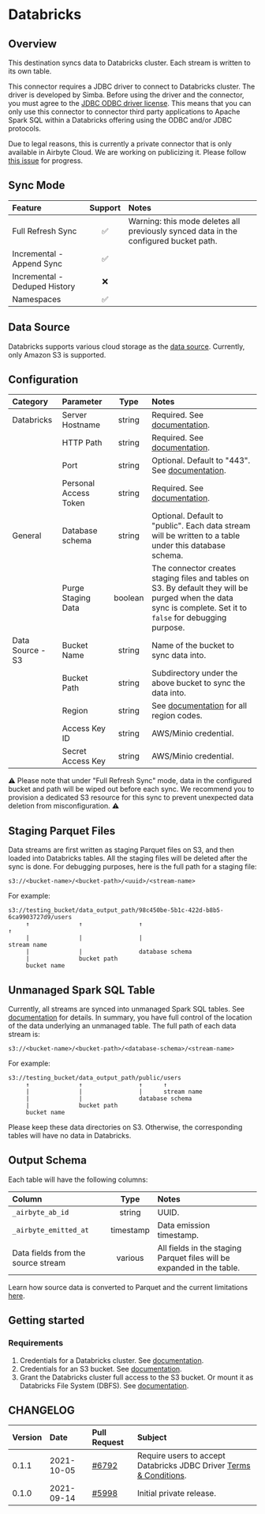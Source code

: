 # Databricks

## Overview

This destination syncs data to Databricks cluster. Each stream is written to its own table.

This connector requires a JDBC driver to connect to Databricks cluster. The driver is developed by Simba. Before using the driver and the connector, you must agree to the [JDBC ODBC driver license](https://databricks.com/jdbc-odbc-driver-license). This means that you can only use this connector to connector third party applications to Apache Spark SQL within a Databricks offering using the ODBC and/or JDBC protocols.

Due to legal reasons, this is currently a private connector that is only available in Airbyte Cloud. We are working on publicizing it. Please follow [this issue](https://github.com/airbytehq/airbyte/issues/6043) for progress.

## Sync Mode

| Feature | Support | Notes |
| :--- | :---: | :--- |
| Full Refresh Sync | ✅ | Warning: this mode deletes all previously synced data in the configured bucket path. |
| Incremental - Append Sync | ✅ | |
| Incremental - Deduped History | ❌ | |
| Namespaces | ✅ | |

## Data Source
Databricks supports various cloud storage as the [data source](https://docs.databricks.com/data/data-sources/index.html). Currently, only Amazon S3 is supported.

## Configuration

| Category | Parameter | Type | Notes |
| :--- | :--- | :---: | :--- |
| Databricks | Server Hostname | string | Required. See [documentation](https://docs.databricks.com/integrations/bi/jdbc-odbc-bi.html#get-server-hostname-port-http-path-and-jdbc-url). |
| | HTTP Path | string | Required. See [documentation](https://docs.databricks.com/integrations/bi/jdbc-odbc-bi.html#get-server-hostname-port-http-path-and-jdbc-url). |
| | Port | string | Optional. Default to "443". See [documentation](https://docs.databricks.com/integrations/bi/jdbc-odbc-bi.html#get-server-hostname-port-http-path-and-jdbc-url). |
| | Personal Access Token | string | Required. See [documentation](https://docs.databricks.com/sql/user/security/personal-access-tokens.html). |
| General | Database schema | string | Optional. Default to "public". Each data stream will be written to a table under this database schema. |
| | Purge Staging Data | boolean | The connector creates staging files and tables on S3. By default they will be purged when the data sync is complete. Set it to `false` for debugging purpose. |
| Data Source - S3 | Bucket Name | string | Name of the bucket to sync data into. |
| | Bucket Path | string | Subdirectory under the above bucket to sync the data into. |
| | Region | string | See [documentation](https://docs.aws.amazon.com/AWSEC2/latest/UserGuide/using-regions-availability-zones.html#concepts-available-regions) for all region codes. |
| | Access Key ID | string | AWS/Minio credential. |
| | Secret Access Key | string | AWS/Minio credential. |

⚠️ Please note that under "Full Refresh Sync" mode, data in the configured bucket and path will be wiped out before each sync. We recommend you to provision a dedicated S3 resource for this sync to prevent unexpected data deletion from misconfiguration. ⚠️

## Staging Parquet Files

Data streams are first written as staging Parquet files on S3, and then loaded into Databricks tables. All the staging files will be deleted after the sync is done. For debugging purposes, here is the full path for a staging file:

```
s3://<bucket-name>/<bucket-path>/<uuid>/<stream-name>
```

For example:

```
s3://testing_bucket/data_output_path/98c450be-5b1c-422d-b8b5-6ca9903727d9/users
     ↑              ↑                ↑                                    ↑
     |              |                |                                    stream name
     |              |                database schema
     |              bucket path
     bucket name
```


## Unmanaged Spark SQL Table

Currently, all streams are synced into unmanaged Spark SQL tables. See [documentation](https://docs.databricks.com/data/tables.html#managed-and-unmanaged-tables) for details. In summary, you have full control of the location of the data underlying an unmanaged table. The full path of each data stream is:

```
s3://<bucket-name>/<bucket-path>/<database-schema>/<stream-name>
```

For example:

```
s3://testing_bucket/data_output_path/public/users
     ↑              ↑                ↑      ↑
     |              |                |      stream name
     |              |                database schema
     |              bucket path
     bucket name
```

Please keep these data directories on S3. Otherwise, the corresponding tables will have no data in Databricks.

## Output Schema

Each table will have the following columns:

| Column | Type | Notes |
| :--- | :---: | :--- |
| `_airbyte_ab_id` | string | UUID. |
| `_airbyte_emitted_at` | timestamp | Data emission timestamp. |
| Data fields from the source stream | various | All fields in the staging Parquet files will be expanded in the table. |

Learn how source data is converted to Parquet and the current limitations [here](https://docs.airbyte.io/integrations/destinations/s3#data-schema).

## Getting started

### Requirements

1. Credentials for a Databricks cluster. See [documentation](https://docs.databricks.com/clusters/create.html).
2. Credentials for an S3 bucket. See [documentation](https://docs.aws.amazon.com/general/latest/gr/aws-sec-cred-types.html#access-keys-and-secret-access-keys).
3. Grant the Databricks cluster full access to the S3 bucket. Or mount it as Databricks File System (DBFS). See [documentation](https://docs.databricks.com/data/data-sources/aws/amazon-s3.html).

## CHANGELOG

| Version | Date | Pull Request | Subject |
| :--- | :---  | :--- | :--- |
| 0.1.1 | 2021-10-05 | [#6792](https://github.com/airbytehq/airbyte/pull/6792) | Require users to accept Databricks JDBC Driver [Terms & Conditions](https://databricks.com/jdbc-odbc-driver-license). |
| 0.1.0 | 2021-09-14 | [#5998](https://github.com/airbytehq/airbyte/pull/5998) | Initial private release. |
